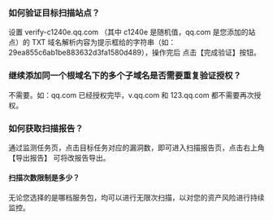 ### 如何验证目标扫描站点？
设置 verify-c1240e.qq.com  （其中 c1240e 是随机值，qq.com 是您添加的站点）的 TXT 域名解析内容为提示框给的字符串（如： 29ea855c6ab1be883632d3fa1580d489），操作完后 点击【完成验证】按钮。

### 继续添加同一个根域名下的多个子域名是否需要重复验证授权？
不需要。如：qq.com 已经授权完毕，v.qq.com 和 123.qq.com 都不需要再次授权。

### 如何获取扫描报告？ 
通过监测任务页，点击目标任务对应的漏洞数，即可进入扫描报告页，点击右上角 【导出报告】 可将改报告导出。 

#### 扫描次数限制是多少？
无论您选择的是哪档服务包，均可以进行无限次扫描，以对您的资产风险进行持续监控。 